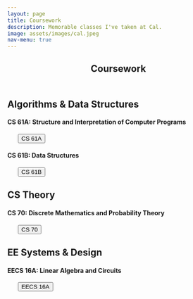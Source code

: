 ```yaml
---
layout: page
title: Coursework
description: Memorable classes I've taken at Cal.
image: assets/images/cal.jpeg
nav-menu: true
---
```


<!-- Main -->
<div id="main" class="alt">

<!-- One -->
<section id="one">
	<div class="inner">
		<header class="major">
			<h1>Coursework</h1>
		</header>

<div class="row">
<div class="box-special">
<h2 id="content">Algorithms & Data Structures</h2>
</div>

<div class="row">
	<!-- Break -->
	<div class="6u 12u$(small)">
		<h4>CS 61A: Structure and Interpretation of Computer Programs</h4>
		<ul class="actions"> 
			<button onclick="window.location.href = 'https://cs61a.org';">CS 61A</button>
		</ul>
	</div>
	<div class="6u 12u$(small)">
		<h4>CS 61B: Data Structures</h4>
		<ul class="actions"> 
			<button onclick="window.location.href = 'https://inst.eecs.berkeley.edu/~cs61b/sp20/';">CS 61B</button>
		</ul>
	</div>
</div>
</div>

<div class="row">
<div class="box-special">
<h2 id="content">CS Theory</h2>

<div class="row">
	<div class="12u$ 12u$(medium)">
		<h4>CS 70: Discrete Mathematics and Probability Theory</h4>
		<ul class="actions"> 
			<button onclick="window.location.href = 'https://eecs70.org';">CS 70</button>
		</ul>
	</div>
</div>
</div>

<div class="row">
<div class="box-special">
<h2 id="content">EE Systems & Design</h2>
</div>

<div class="row">
	<div class="4u$ 12u$(medium)">
		<h4>EECS 16A: Linear Algebra and Circuits</h4>
		<ul class="actions"> 
			<button onclick="window.location.href = 'http://www.eecs16a.org/';">EECS 16A</button>
		</ul>
	</div>
</div>
</div>
<!-- Content -->
<!-- <h2 id="content">CS 61A: Structure and Interpretation of Computer Programs</h2> 
<ul class="actions"> 
	<button onclick="window.location.href = 'https://cs61a.org';">CS 61A</button>
</ul>

<div class="box">
	<p>CS 61A concentrates on the idea of abstraction, allowing the programmer to think in terms appropriate to the problem rather than in low-level operations dictated by the computer hardware.</p>
</div>	

<h2 id="content">CS 61B: Data Structures</h2> 
<ul class="actions"> 
	<button onclick="window.location.href = 'https://inst.eecs.berkeley.edu/~cs61b/sp20/';">CS 61B</button>
</ul>

<div class="box">
	<p>CS61B deals with the more advanced engineering aspects of software, such as constructing and analyzing large programs.</p>
</div>

<h2 id="content">CS 70: Discrete Mathematics and Probability</h2> 
<ul class="actions"> 
	<button onclick="window.location.href = 'https://eecs70.org';">CS 70</button>
</ul>

<div class="box">
	<p>CS 61A concentrates on the idea of abstraction, allowing the programmer to think in terms appropriate to the problem rather than in low-level operations dictated by the computer hardware.</p>
</div>	 -->
<!-- 
<h2 id="content">EECS 16A: Linear Algebra and Circuits</h2> 
<ul class="actions"> 
	<button onclick="window.location.href = 'http://www.eecs16a.org/';">EECS 16A</button>
</ul>

<div class="box">
	<p>EECS16AB was specially designed to ramp students up to prepare for courses in machine learning and design and are important classes to set the stage for the rest of your time in the department. A rough breakdown of the content in the classes is as follows:

<div class="row">
	<div class="6u 12u$(small)">

		<h4>EECS 16A:</h4>
		<ul class="alt">
			<li>Module 1: Introduction to systems and linear algebra</li>
			<li>Module 2: Introduction to design and circuit analysis</li>
			<li>Module 3: Introduction to machine learning</li>
		</ul>

	</div>
	<div class="6u$ 12u$(small)">

		<h4>EECS 16B:</h4>
		<ul class="alt">
			<li>Module 1: Differential equations and advanced circuit design</li>
			<li>Module 2: Introduction to robotics and control</li>
			<li>Module 3: Introduction to unsupervised machine learning and classification</li>
		</ul>
	</div>
</div> -->
